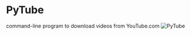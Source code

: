 # PyTube
command-line program to download videos from YouTube.com
![PyTube](https://user-images.githubusercontent.com/77457323/114928483-51595480-9e3b-11eb-8544-30c1b7cb1a46.png)
